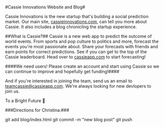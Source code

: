 #Cassie Innovations Website and Blog#

Cassie Innovations is the new startup that's building a social prediction market. Our main site, [cassieinnovations.com](http://cassieinnovations.com), can tell you more about Cassie. It also includes a blog chronicling the startup experience.

##What is Cassie?##
Cassie is a new web app to predict the outcome of world events. From sports and pop culture to politics and more, forecast the events you're most passionate about. Share your forecasts with friends and earn points for correct predictions. See if you can get to the top of the Cassie leaderboard. Head over to [cassieapp.com](https://cassieapp.com) to start forecasting!

####We need users! Please create an account and start using Cassie so we can continue to improve and hopefully get funding!####

And if you're interested in joining the team, send us an email to [teamcassie@cassieapp.com](mailto:teamcassie@cassieapp.com). We're always looking for new devlopers to join us.

To a Bright Future :rocket:


###Directions for Christina:###

git add blog/index.html
git commit -m "new blog post"
git push

